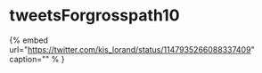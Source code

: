 # tweetsForgrosspath10

{% embed url="https://twitter.com/kis_lorand/status/1147935266088337409"  caption="" % }
